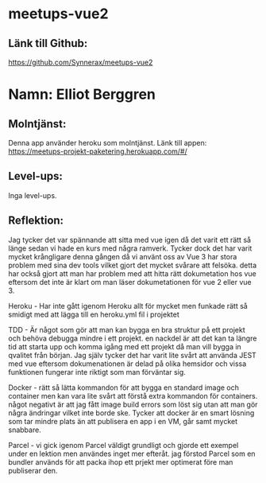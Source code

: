 # meetups-vue2

## Länk till Github: 
https://github.com/Synnerax/meetups-vue2

# Namn: Elliot Berggren

## Molntjänst: 

Denna app använder heroku som molntjänst.
Länk till appen: https://meetups-projekt-paketering.herokuapp.com/#/

## Level-ups: 

Inga level-ups. 

## Reflektion: 

Jag tycker det var spännande att sitta med vue igen då det varit ett rätt så länge sedan vi hade en kurs med några ramverk. Tycker dock det har varit mycket krångligare denna gången då vi använt oss av Vue 3 har stora problem med sina dev tools vilket gjort det mycket svårare att felsöka. detta har också gjort att man har problem med att hitta rätt dokumetation hos vue eftersom det inte är klart om man läser dokumetationen för vue 2 eller vue 3.

Heroku - Har inte gått igenom Heroku allt för mycket men funkade rätt så smidigt med att lägga till en heroku.yml fil i projektet

TDD - Är något som gör att man kan bygga en bra struktur på ett projekt och behöva debugga mindre i ett projekt. en nackdel är att det kan ta längre tid att starta upp och komma igång med ett projekt då man vill bygga in qvalitet från början. Jag själv tycker det har varit lite svårt att använda JEST med vue eftersom dokumenationen är delad på olika hemsidor och vissa funktionen fungerar inte riktigt som man förväntar sig.

Docker - rätt så lätta kommandon för att bygga en standard image och container men kan vara lite svårt att förstå extra kommandon för containers. något negativt är att jag fått image build errors som löst sig utan att man gör några ändringar vilket inte borde ske.
Tycker att docker är en smart lösning som tar mindre plats än att publisera en app i en VM, går samt mycket snabbare.

Parcel - vi gick igenom Parcel väldigt grundligt och gjorde ett exempel under en lektion men användes inget mer efteråt. jag förstod Parcel som en bundler används för att packa ihop ett prjekt mer optimerat före man publiserar den. 

